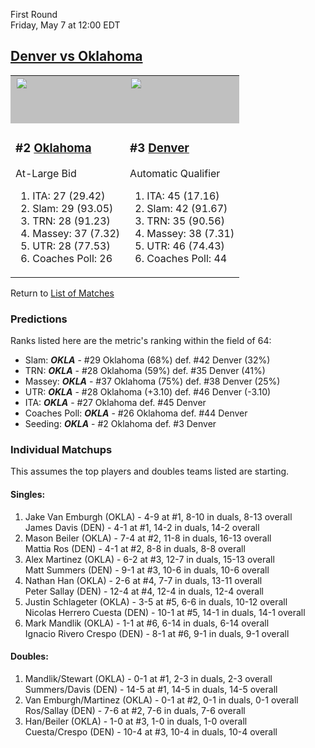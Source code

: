 First Round  
Friday, May 7 at 12:00 EDT
## [Denver vs Oklahoma](https://www.ncaa.com/game/5833376) 

<table>  
<tr><td style="background-color: silver !important;"><a href="../index.md"><a href="../index.md"><img src="https://www.ncaa.com/sites/default/files/images/logos/schools/o/oklahoma.70.png" width="70" height="70" /></a></a></td><td style="background-color: silver !important;"><a href="../index.md"><a href="../index.md"><img src="https://www.ncaa.com/sites/default/files/images/logos/schools/d/denver.70.png" width="70" height="70" /></a></a></td></tr>
<tr><td>  

<h3>#2 <a href="../index.md">Oklahoma</a></h3>  

At-Large Bid  

<ol>  
<li>ITA: 27 (29.42)</li>  
<li>Slam: 29 (93.05)</li>  
<li>TRN: 28 (91.23)</li>  
<li>Massey: 37 (7.32)</li>  
<li>UTR: 28 (77.53)</li>  
<li>Coaches Poll: 26</li>  
</ol>  

</td><td>  

<h3>#3 <a href="../index.md">Denver</a></h3>  

Automatic Qualifier  

<ol>  
<li>ITA: 45 (17.16)</li>  
<li>Slam: 42 (91.67)</li>  
<li>TRN: 35 (90.56)</li>  
<li>Massey: 38 (7.31)</li>  
<li>UTR: 46 (74.43)</li>  
<li>Coaches Poll: 44</li>  
</ol>  

</td></tr></table>  

Return to [List of Matches](../index.md)  

### Predictions  

Ranks listed here are the metric's ranking within the field of 64:  
- Slam: ***OKLA*** - #29 Oklahoma (68%) def. #42 Denver (32%)  
- TRN: ***OKLA*** - #28 Oklahoma (59%) def. #35 Denver (41%)  
- Massey: ***OKLA*** - #37 Oklahoma (75%) def. #38 Denver (25%)  
- UTR: ***OKLA*** - #28 Oklahoma (+3.10) def. #46 Denver (-3.10)  
- ITA: ***OKLA*** - #27 Oklahoma def. #45 Denver  
- Coaches Poll: ***OKLA*** - #26 Oklahoma def. #44 Denver  
- Seeding: ***OKLA*** - #2 Oklahoma def. #3 Denver  

### Individual Matchups  

This assumes the top players and doubles teams listed are starting.  

#### Singles:  
1. Jake Van Emburgh (OKLA) - 4-9 at #1, 8-10 in duals, 8-13 overall  
   James Davis (DEN) - 4-1 at #1, 14-2 in duals, 14-2 overall
2. Mason Beiler (OKLA) - 7-4 at #2, 11-8 in duals, 16-13 overall  
   Mattia Ros (DEN) - 4-1 at #2, 8-8 in duals, 8-8 overall
3. Alex Martinez (OKLA) - 6-2 at #3, 12-7 in duals, 15-13 overall  
   Matt Summers (DEN) - 9-1 at #3, 10-6 in duals, 10-6 overall
4. Nathan Han (OKLA) - 2-6 at #4, 7-7 in duals, 13-11 overall  
   Peter Sallay (DEN) - 12-4 at #4, 12-4 in duals, 12-4 overall
5. Justin Schlageter (OKLA) - 3-5 at #5, 6-6 in duals, 10-12 overall  
   Nicolas Herrero Cuesta (DEN) - 10-1 at #5, 14-1 in duals, 14-1 overall
6. Mark Mandlik (OKLA) - 1-1 at #6, 6-14 in duals, 6-14 overall  
   Ignacio Rivero Crespo (DEN) - 8-1 at #6, 9-1 in duals, 9-1 overall

#### Doubles:  
1. Mandlik/Stewart (OKLA) - 0-1 at #1, 2-3 in duals, 2-3 overall  
   Summers/Davis (DEN) - 14-5 at #1, 14-5 in duals, 14-5 overall
2. Van Emburgh/Martinez (OKLA) - 0-1 at #2, 0-1 in duals, 0-1 overall  
   Ros/Sallay (DEN) - 7-6 at #2, 7-6 in duals, 7-6 overall
3. Han/Beiler (OKLA) - 1-0 at #3, 1-0 in duals, 1-0 overall  
   Cuesta/Crespo (DEN) - 10-4 at #3, 10-4 in duals, 10-4 overall